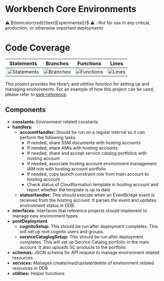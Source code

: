 # Workbench Core Environments

⚠️ $\textcolor{red}{\text{Experimental}}$ ⚠️ : Not for use in any critical, production, or otherwise important deployments

# Code Coverage
| Statements                  | Branches                | Functions                 | Lines             |
| --------------------------- | ----------------------- | ------------------------- | ----------------- |
| ![Statements](https://img.shields.io/badge/statements-86.67%25-yellow.svg?style=flat) | ![Branches](https://img.shields.io/badge/branches-82.82%25-yellow.svg?style=flat) | ![Functions](https://img.shields.io/badge/functions-86.4%25-yellow.svg?style=flat) | ![Lines](https://img.shields.io/badge/lines-86.64%25-yellow.svg?style=flat) |


This project provides the library and utilities function for setting up and managing environments. For an example of how this project can be used, please refer to [swb-reference](../../solutions/swb-reference).

## Components
* **constants:** Environment related constants
* **handlers:** 
  * **accountHandler:** Should be run on a regular interval so it can perform the following tasks
    * If needed, share SSM documents with hosting accounts
    * If needed, share AMIs with hosting accounts
    * If needed, share and accept service catalog portfolios with hosting account
    * If needed, associate hosting account environment management IAM role with hosting account portfolio
    * If needed, copy launch constraint role from main account to hosting account
    * Check status of Cloudformation template in hosting account and report whether the template is up to date
  * **statusHandler:** This should execute when an EventBridge event is received from the hosting account. It parses the event and updates environment status in DDB.
* **interfaces:** Interfaces that reference projects should implement to manage new environment types 
* **postDeployment**
  * **cognitoSetup:** This should be run after deployment completes. This will set up root cognito users and groups.
  * **serviceCataglogSetup:** This should be run after deployment completes. This will set up Service Catalog portfolio in the main account. It also uploads SC products to the portfolio.
* **schemas:** JSON schema for API request to manage environment related resources
* **services:** Manages create/read/update/delete of environment related resources in DDB
* **utilities:** Helper functions

